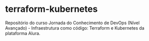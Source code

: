 # terraform-kubernetes
Repositório do curso Jornada do Conhecimento de DevOps (Nível Avançado) - Infraestrutura como código: Terraform e Kubernetes da plataforma Alura.
